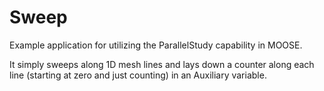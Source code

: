 Sweep
=====

Example application for utilizing the ParallelStudy capability in MOOSE.

It simply sweeps along 1D mesh lines and lays down a counter along each line (starting at zero and just counting) in an Auxiliary variable.